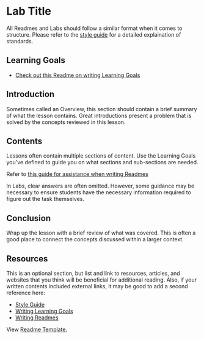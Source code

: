 # Lab Title

All Readmes and Labs should follow a similar format when it comes to structure.
Please refer to the [style guide][] for a detailed explaination of standards.

## Learning Goals

- [Check out this Readme on writing Learning Goals][goals]

## Introduction

Sometimes called an Overview, this section should contain a brief summary of
what the lesson contains. Great introductions present a problem that is solved
by the concepts reviewed in this lesson.

## Contents

Lessons often contain multiple sections of content. Use the Learning Goals
you've defined to guide you on what sections and sub-sections are needed.

Refer to [this guide for assistance when writing Readmes][readmes]

In Labs, clear answers are often omitted. However, some guidance may be
necessary to ensure students have the necessary information required to figure
out the task themselves.

## Conclusion

Wrap up the lesson with a brief review of what was covered. This is often a good
place to connect the concepts discussed within a larger context.

## Resources

This is an optional section, but list and link to resources, articles, and
websites that you think will be beneficial for additional reading. Also, if your
written contents included external links, it may be good to add a second
reference here:

- [Style Guide][style guide]
- [Writing Learning Goals][goals]
- [Writing Readmes][readmes]

[style guide]: https://github.com/learn-co-curriculum/curriculum-team/blob/master/writing/style_guide.md
[goals]: https://github.com/learn-co-curriculum/curriculum-team/blob/master/writing/creation-content-focus-learning_objectives.md
[readmes]: https://github.com/learn-co-curriculum/curriculum-team/blob/master/writing/creation-content-focus-writing_readme.md

<p data-visibility='hidden'>View <a href='https://learn.co/lessons/readme-template' title='Readme Template.'>Readme Template.</p>
